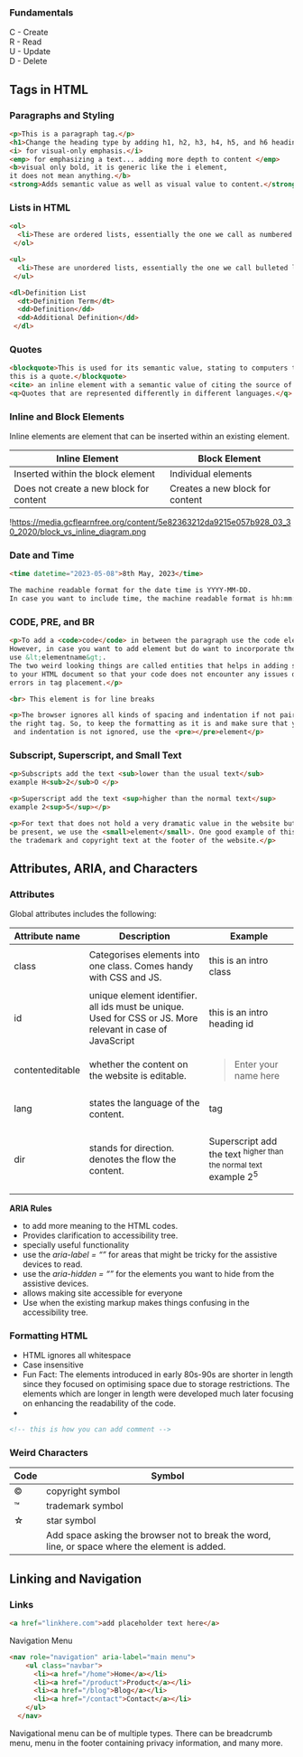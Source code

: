### Fundamentals

<aside>
C - Create <br>
R - Read <br>
U - Update <br>
D - Delete <br>

</aside>

## Tags in HTML

### Paragraphs and Styling

```html
<p>This is a paragraph tag.</p>
<h1>Change the heading type by adding h1, h2, h3, h4, h5, and h6 headings</h1>
<i> for visual-only emphasis.</i>
<emp> for emphasizing a text... adding more depth to content </emp>
<b>visual only bold, it is generic like the i element, 
it does not mean anything.</b>
<strong>Adds semantic value as well as visual value to content.</strong>
```

### Lists in HTML

```html
<ol>
  <li>These are ordered lists, essentially the one we call as numbered lists.</li>
 </ol>

<ul>
  <li>These are unordered lists, essentially the one we call bulleted lists.</li>
 </ul>

<dl>Definition List
  <dt>Definition Term</dt>
  <dd>Definition</dd>
  <dd>Additional Definition</dd>
 </dl>
```

### Quotes

```html
<blockquote>This is used for its semantic value, stating to computers that hey 
this is a quote.</blockquote>
<cite> an inline element with a semantic value of citing the source of the quote.</cite>
<q>Quotes that are represented differently in different languages.</q>
```

### Inline and Block Elements

Inline elements are element that can be inserted within an existing element.

| Inline Element | Block Element |
| --- | --- |
| Inserted within the block element | Individual elements |
| Does not create a new block for content | Creates a new block for content |

!https://media.gcflearnfree.org/content/5e82363212da9215e057b928_03_30_2020/block_vs_inline_diagram.png

### Date and Time

```html
<time datetime="2023-05-08">8th May, 2023</time>

The machine readable format for the date time is YYYY-MM-DD. 
In case you want to include time, the machine readable format is hh:mm:ss
```

### CODE, PRE, and BR

```html
<p>To add a <code>code</code> in between the paragraph use the code element. 
However, in case you want to add element but do want to incorporate the semantic value 
use &lt;elementname&gt;. 
The two weird looking things are called entities that helps in adding symbols
to your HTML document so that your code does not encounter any issues due to 
errors in tag placement.</p>

<br> This element is for line breaks

<p>The browser ignores all kinds of spacing and indentation if not paired with 
the right tag. So, to keep the formatting as it is and make sure that you spacing
 and indentation is not ignored, use the <pre></pre>element</p>
```

### Subscript, Superscript, and Small Text

```html
<p>Subscripts add the text <sub>lower than the usual text</sub>
example H<sub>2</sub>O </p>

<p>Superscript add the text <sup>higher than the normal text</sup> 
example 2<sup>5</sup></p>

<p>For text that does not hold a very dramatic value in the website but needs to 
be present, we use the <small>element</small>. One good example of this could be 
the trademark and copyright text at the footer of the website.</p>
```

## Attributes, ARIA, and Characters

### **Attributes**

Global attributes includes the following:

| Attribute name | Description | Example |
| --- | --- | --- |
| class | Categorises elements into one class. Comes handy with CSS and JS. | <p class="introduction">this is an intro class</p> |
| id | unique element identifier. all ids must be unique. Used for CSS or JS. More relevant in case of JavaScript | <p id="introHeading">this is an intro heading id</p> |
| contenteditable | whether the content on the website is editable. | <blockquote contenteditable="">Enter your name here</blockquote> |
| lang | states the language of the content. | <p lang="en">tag</p> |
| dir | stands for direction. denotes the flow the content. | <p dir="ltr">Superscript add the text <sup>higher than the normal text</sup> example 2<sup>5</sup> |

**ARIA Rules**

- to add more meaning to the HTML codes.
- Provides clarification to accessibility tree.
- specially useful functionality
- use the *aria-label = “”* for areas that might be tricky for the assistive devices to read.
- use the *aria-hidden = “”* for the elements you want to hide from the assistive devices.
- allows making site accessible for everyone
- Use when the existing markup makes things confusing in the accessibility tree.

### Formatting HTML

- HTML ignores all whitespace
- Case insensitive
- Fun Fact: The elements introduced in early 80s-90s are shorter in length since they focused on optimising  space due to storage restrictions. The  elements which are longer in length were developed much later focusing on enhancing the readability of the code.
- 

```html
<!-- this is how you can add comment -->
```

### Weird Characters

| Code | Symbol |
| --- | --- |
| &copy; | copyright symbol |
| &trade; | trademark symbol |
| &star; | star symbol |
| &nbsp; | Add space asking the browser not to break the word, line, or space where the element is added.  |

## Linking and Navigation

### Links

```html
<a href="linkhere.com">add placeholder text here</a>
```

Navigation Menu

```html
<nav role="navigation" aria-label="main menu">
    <ul class="navbar">
      <li><a href="/home">Home</a></li>
      <li><a href="/product">Product</a></li>
      <li><a href="/blog">Blog</a></li>
      <li><a href="/contact">Contact</a></li>
    </ul>
  </nav>
```

Navigational menu can be of multiple types. There can be breadcrumb menu, menu in the footer containing privacy information, and many more.
